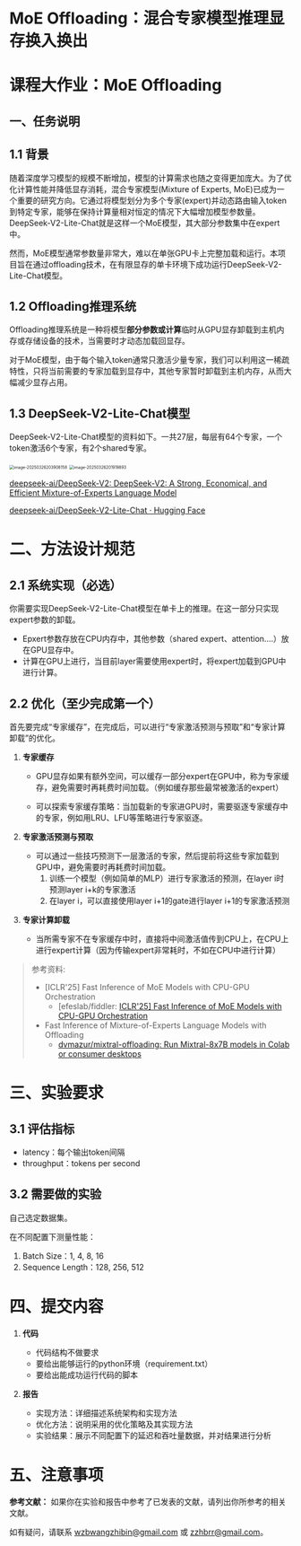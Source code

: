# MoE Offloading：混合专家模型推理显存换入换出

# 课程大作业：MoE Offloading

## 一、任务说明

## 1.1 背景

随着深度学习模型的规模不断增加，模型的计算需求也随之变得更加庞大。为了优化计算性能并降低显存消耗，混合专家模型(Mixture of Experts, MoE)已成为一个重要的研究方向。它通过将模型划分为多个专家(expert)并动态路由输入token到特定专家，能够在保持计算量相对恒定的情况下大幅增加模型参数量。DeepSeek-V2-Lite-Chat就是这样一个MoE模型，其大部分参数集中在expert中。

然而，MoE模型通常参数量非常大，难以在单张GPU卡上完整加载和运行。本项目旨在通过offloading技术，在有限显存的单卡环境下成功运行DeepSeek-V2-Lite-Chat模型。

## 1.2 Offloading推理系统

Offloading推理系统是一种将模型**部分参数或计算**临时从GPU显存卸载到主机内存或存储设备的技术，当需要时才动态加载回显存。

对于MoE模型，由于每个输入token通常只激活少量专家，我们可以利用这一稀疏特性，只将当前需要的专家加载到显存中，其他专家暂时卸载到主机内存，从而大幅减少显存占用。

## 1.3 DeepSeek-V2-Lite-Chat模型

DeepSeek-V2-Lite-Chat模型的资料如下。一共27层，每层有64个专家，一个token激活6个专家，有2个shared专家。

<img src="../images/NJUProject_MoE_Offloading/image-20250326203906158.png" alt="image-20250326203906158" style="zoom:50%;" />

<img src="../images/NJUProject_MoE_Offloading/image-20250326201919893.png" alt="image-20250326201919893" style="zoom: 50%;" />

[deepseek-ai/DeepSeek-V2: DeepSeek-V2: A Strong, Economical, and Efficient Mixture-of-Experts Language Model](https://github.com/deepseek-ai/DeepSeek-V2)

[deepseek-ai/DeepSeek-V2-Lite-Chat · Hugging Face](https://huggingface.co/deepseek-ai/DeepSeek-V2-Lite-Chat)



# 二、方法设计规范

## 2.1 系统实现（必选）

你需要实现DeepSeek-V2-Lite-Chat模型在单卡上的推理。在这一部分只实现expert参数的卸载。

* Epxert参数存放在CPU内存中，其他参数（shared expert、attention....）放在GPU显存中。
* 计算在GPU上进行，当目前layer需要使用expert时，将expert加载到GPU中进行计算。

## 2.2 优化（至少完成第一个）

首先要完成“专家缓存”，在完成后，可以进行“专家激活预测与预取”和“专家计算卸载”的优化。

1. **专家缓存**

   * GPU显存如果有额外空间，可以缓存一部分expert在GPU中，称为专家缓存，避免需要时再耗费时间加载。（例如缓存那些最常被激活的expert）

   * 可以探索专家缓存策略：当加载新的专家进GPU时，需要驱逐专家缓存中的专家，例如用LRU、LFU等策略进行专家驱逐。

2. **专家激活预测与预取**
   * 可以通过一些技巧预测下一层激活的专家，然后提前将这些专家加载到GPU中，避免需要时再耗费时间加载。
     1. 训练一个模型（例如简单的MLP）进行专家激活的预测，在layer i时预测layer i+k的专家激活
     2. 在layer i，可以直接使用layer i+1的gate进行layer i+1的专家激活预测

3. **专家计算卸载**
   * 当所需专家不在专家缓存中时，直接将中间激活值传到CPU上，在CPU上进行expert计算（因为传输expert非常耗时，不如在CPU中进行计算）

> 参考资料:
>
> * [ICLR'25] Fast Inference of MoE Models with CPU-GPU Orchestration
>   * [efeslab/fiddler: [ICLR'25\] Fast Inference of MoE Models with CPU-GPU Orchestration](https://github.com/efeslab/fiddler)
> * Fast Inference of Mixture-of-Experts Language Models with Offloading
>   * [dvmazur/mixtral-offloading: Run Mixtral-8x7B models in Colab or consumer desktops](https://github.com/dvmazur/mixtral-offloading/tree/master)



# 三、实验要求

## 3.1 评估指标

* latency：每个输出token间隔
* throughput：tokens per second

## 3.2 需要做的实验

自己选定数据集。

在不同配置下测量性能：

1. Batch Size：1, 4, 8, 16
2. Sequence Length：128, 256, 512

# 四、提交内容

1. **代码**

   * 代码结构不做要求
   * 要给出能够运行的python环境（requirement.txt）
   * 要给出能成功运行代码的脚本

2. **报告**

   * 实现方法：详细描述系统架构和实现方法

   - 优化方法：说明采用的优化策略及其实现方法
   - 实验结果：展示不同配置下的延迟和吞吐量数据，并对结果进行分析

# 五、注意事项

**参考文献：** 如果你在实验和报告中参考了已发表的文献，请列出你所参考的相关文献。

如有疑问，请联系 wzbwangzhibin@gmail.com 或 zzhbrr@gmail.com。
